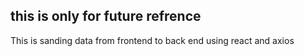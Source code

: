 ## this is only for future refrence
This is sanding data from frontend to back end using react and axios
